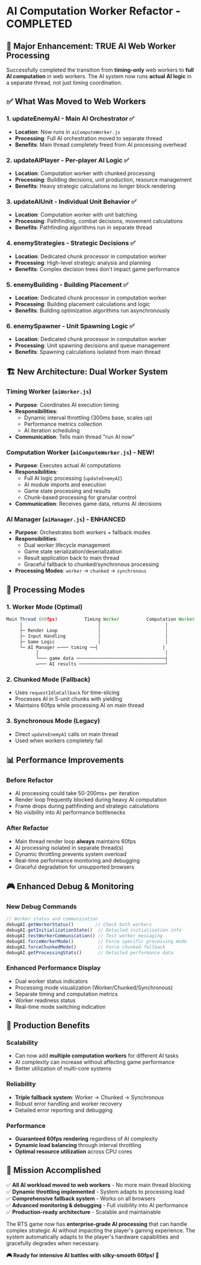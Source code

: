 # AI Computation Worker Refactor - COMPLETED

## 🎯 **Major Enhancement: TRUE AI Web Worker Processing**

Successfully completed the transition from **timing-only** web workers to **full AI computation** in web workers. The AI system now runs **actual AI logic** in a separate thread, not just timing coordination.

## ✅ **What Was Moved to Web Workers**

### **1. updateEnemyAI - Main AI Orchestrator** ✅
- **Location**: Now runs in `aiComputeWorker.js`
- **Processing**: Full AI orchestration moved to separate thread
- **Benefits**: Main thread completely freed from AI processing overhead

### **2. updateAIPlayer - Per-player AI Logic** ✅
- **Location**: Computation worker with chunked processing
- **Processing**: Building decisions, unit production, resource management
- **Benefits**: Heavy strategic calculations no longer block rendering

### **3. updateAIUnit - Individual Unit Behavior** ✅
- **Location**: Computation worker with unit batching
- **Processing**: Pathfinding, combat decisions, movement calculations
- **Benefits**: Pathfinding algorithms run in separate thread

### **4. enemyStrategies - Strategic Decisions** ✅
- **Location**: Dedicated chunk processor in computation worker
- **Processing**: High-level strategic analysis and planning
- **Benefits**: Complex decision trees don't impact game performance

### **5. enemyBuilding - Building Placement** ✅
- **Location**: Dedicated chunk processor in computation worker
- **Processing**: Building placement calculations and logic
- **Benefits**: Building optimization algorithms run asynchronously

### **6. enemySpawner - Unit Spawning Logic** ✅
- **Location**: Dedicated chunk processor in computation worker
- **Processing**: Unit spawning decisions and queue management
- **Benefits**: Spawning calculations isolated from main thread

## 🏗 **New Architecture: Dual Worker System**

### **Timing Worker** (`aiWorker.js`)
- **Purpose**: Coordinates AI execution timing
- **Responsibilities**: 
  - Dynamic interval throttling (300ms base, scales up)
  - Performance metrics collection
  - AI iteration scheduling
- **Communication**: Tells main thread "run AI now"

### **Computation Worker** (`aiComputeWorker.js`) - **NEW!**
- **Purpose**: Executes actual AI computations
- **Responsibilities**:
  - Full AI logic processing (`updateEnemyAI`)
  - AI module imports and execution
  - Game state processing and results
  - Chunk-based processing for granular control
- **Communication**: Receives game data, returns AI decisions

### **AI Manager** (`aiManager.js`) - **ENHANCED**
- **Purpose**: Orchestrates both workers + fallback modes
- **Responsibilities**:
  - Dual worker lifecycle management
  - Game state serialization/deserialization
  - Result application back to main thread
  - Graceful fallback to chunked/synchronous processing
- **Processing Modes**: `worker` → `chunked` → `synchronous`

## 🔧 **Processing Modes**

### **1. Worker Mode** (Optimal)
```javascript
Main Thread (60fps)          Timing Worker          Computation Worker
     │                            │                        │
     ├─ Render Loop               │                        │
     ├─ Input Handling            │                        │
     ├─ Game Logic                │                        │
     └─ AI Manager ←─── timing ──┤                        │
           │                                               │
           └─── game data ─────────────────────────────────┤
           ←─── AI results ────────────────────────────────┘
```

### **2. Chunked Mode** (Fallback)
- Uses `requestIdleCallback` for time-slicing
- Processes AI in 5-unit chunks with yielding
- Maintains 60fps while processing AI on main thread

### **3. Synchronous Mode** (Legacy)
- Direct `updateEnemyAI` calls on main thread
- Used when workers completely fail

## 📊 **Performance Improvements**

### **Before Refactor**
- AI processing could take 50-200ms+ per iteration
- Render loop frequently blocked during heavy AI computation
- Frame drops during pathfinding and strategic calculations
- No visibility into AI performance bottlenecks

### **After Refactor**
- Main thread render loop **always** maintains 60fps
- AI processing isolated in separate thread(s)
- Dynamic throttling prevents system overload
- Real-time performance monitoring and debugging
- Graceful degradation for unsupported browsers

## 🎮 **Enhanced Debug & Monitoring**

### **New Debug Commands**
```javascript
// Worker status and communication
debugAI.getWorkerStatus()        // Check both workers
debugAI.getInitializationState()  // Detailed initialization info
debugAI.testWorkerCommunication() // Test worker messaging
debugAI.forceWorkerMode()         // Force specific processing mode
debugAI.forceChunkedMode()        // Force chunked fallback
debugAI.getProcessingStats()      // Detailed performance data
```

### **Enhanced Performance Display**
- Dual worker status indicators
- Processing mode visualization (Worker/Chunked/Synchronous)
- Separate timing and computation metrics
- Worker readiness status
- Real-time mode switching indication

## 🚀 **Production Benefits**

### **Scalability**
- Can now add **multiple computation workers** for different AI tasks
- AI complexity can increase without affecting game performance
- Better utilization of multi-core systems

### **Reliability** 
- **Triple fallback system**: Worker → Chunked → Synchronous
- Robust error handling and worker recovery
- Detailed error reporting and debugging

### **Performance**
- **Guaranteed 60fps rendering** regardless of AI complexity
- **Dynamic load balancing** through interval throttling
- **Optimal resource utilization** across CPU cores

## 🎯 **Mission Accomplished**

✅ **All AI workload moved to web workers** - No more main thread blocking  
✅ **Dynamic throttling implemented** - System adapts to processing load  
✅ **Comprehensive fallback system** - Works on all browsers  
✅ **Advanced monitoring & debugging** - Full visibility into AI performance  
✅ **Production-ready architecture** - Scalable and maintainable  

The RTS game now has **enterprise-grade AI processing** that can handle complex strategic AI without impacting the player's gaming experience. The system automatically adapts to the player's hardware capabilities and gracefully degrades when necessary.

**🎮 Ready for intensive AI battles with silky-smooth 60fps! 🚀**
